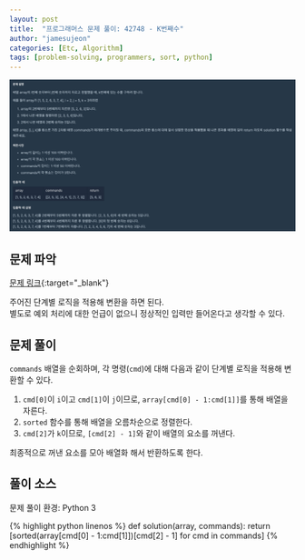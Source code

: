 ```yaml
---
layout: post
title:  "프로그래머스 문제 풀이: 42748 - K번째수"
author: "jamesujeon"
categories: [Etc, Algorithm]
tags: [problem-solving, programmers, sort, python]
---
```


![42748 - K번째수](assets/programmers_42748.png)

## 문제 파악

[문제 링크](https://programmers.co.kr/learn/courses/30/lessons/42748){:target="_blank"}

주어진 단계별 로직을 적용해 변환을 하면 된다.  
별도로 예외 처리에 대한 언급이 없으니 정상적인 입력만 들어온다고 생각할 수 있다.

## 문제 풀이

`commands` 배열을 순회하며, 각 명령(`cmd`)에 대해 다음과 같이 단계별 로직을 적용해 변환할 수 있다.

1. `cmd[0]`이 `i`이고 `cmd[1]`이 `j`이므로, `array[cmd[0] - 1:cmd[1]]`를 통해 배열을 자른다.
2. `sorted` 함수를 통해 배열을 오름차순으로 정렬한다.
3. `cmd[2]`가 `k`이므로, `[cmd[2] - 1]`와 같이 배열의 요소를 꺼낸다.

최종적으로 꺼낸 요소를 모아 배열화 해서 반환하도록 한다.

## 풀이 소스

문제 풀이 환경: Python 3

{% highlight python linenos %}
def solution(array, commands):
    return [sorted(array[cmd[0] - 1:cmd[1]])[cmd[2] - 1] for cmd in commands]
{% endhighlight %}

